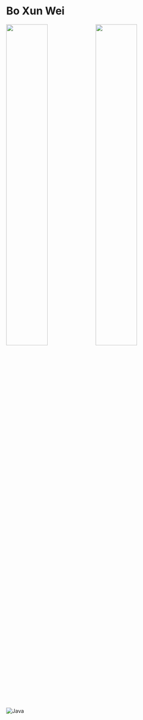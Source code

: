 # Bo Xun Wei
<img align="left" width="47%" src="https://github-readme-stats.vercel.app/api?username=WeiberNoname&show_icons=true&theme=radical" />
<img align="left" width="47%" src="https://github-readme-stats.vercel.app/api/top-langs/?username=WeiberNoname&langs_count=8" />

![Java](https://img.shields.io/badge/java-%23ED8B00.svg?style=for-the-badge&logo=openjdk&logoColor=white)
